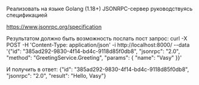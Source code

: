 Реализовать на языке Golang (1.18+) JSONRPC-сервер руководствуясь спецификацией

https://www.jsonrpc.org/specification

Результатом должно быть возможность послать пост запрос:
curl -X POST -H 'Content-Type: application/json' -i http://localhost:8000/ --data '{"id": "385ad292-9830-4f14-bd4c-9118d85f0db8", "jsonrpc": "2.0", "method": "GreetingService.Greeting", "params": { "name": "Vasy" }}'

И получить в ответ:
{"id": "385ad292-9830-4f14-bd4c-9118d85f0db8", "jsonrpc": "2.0", "result": "Hello, Vasy"}
